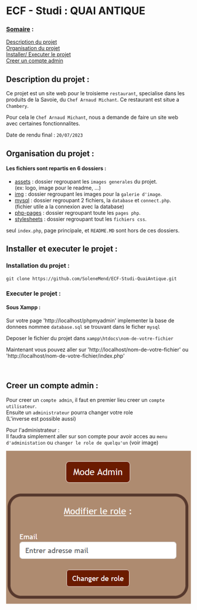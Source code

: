 # ECF - Studi : QUAI ANTIQUE 

### <u>Somaire</u> :
<a href="#Description"> Description du projet </a> <br>
<a href="#Organisation"> Organisation du projet </a> <br>
<a href="#Installer"> Installer/ Executer le projet </a> <br>
<a href="#Admin"> Creer un compte admin </a>

## <div id="Description">Description du projet :</div>

Ce projet est un site web pour le troisieme `restaurant`, specialise dans les produits de la Savoie, du `Chef Arnaud Michant`. Ce restaurant est situe a `Chambery`.

Pour cela le `Chef Arnaud Michant`, nous a demande de faire un site web avec certaines fonctionnalites. 

Date de rendu final : `20/07/2023`

## <div id="Organisation">Organisation du projet :</div>

#### Les fichiers sont repartis en 6 dossiers :
 - <u>assets</u> : dossier regroupant les `images generales` du projet. <br> (ex: logo, image pour le readme, ...)
 - <u>img</u> : dossier regroupant les images pour la `galerie d'image`.
 - <u>mysql</u> : dossier regroupant 2 fichiers, la `database` et `connect.php`. <br>(fichier utile a la connexion avec la database)
 - <u>php-pages</u> : dossier regroupant toute les `pages php`.
 - <u>stylesheets</u> : dossier regroupant tout les `fichiers css`.

 seul `index.php`, page principale, et `README.MD` sont hors de ces dossiers.

## <div id="Installer">Installer et executer le projet :</div>

### Installation du projet :

```
git clone https://github.com/SoleneMend/ECF-Studi-QuaiAntique.git
```

### Executer le projet : 
#### Sous Xampp :

Sur votre page 'http://localhost/phpmyadmin' implementer la base de donnees nommee `database.sql` se trouvant dans le ficher `mysql`

Deposer le fichier du projet dans `xampp\htdocs\nom-de-votre-fichier`

Maintenant vous pouvez aller sur 'http://localhost/nom-de-votre-fichier' ou 'http://localhost/nom-de-votre-fichier/index.php'

<br>

## <div id="Admin">Creer un compte admin :</div>

Pour creer un `compte admin`, il faut en premier lieu creer un `compte utilisateur`. <br>
Ensuite un `administrateur` pourra changer votre role <br>
(L'inverse est possible aussi) <br>

Pour l'administrateur : <br>
Il faudra simplement aller sur son compte pour avoir acces au `menu d'administation` ou `changer le role de quelqu'un` (voir image) <br>

![IMG](assets/admin.png)